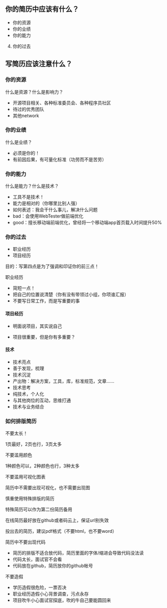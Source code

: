 ## 你的简历中应该有什么？

* 你的资源
* 你的业绩
* 你的能力
4. 你的过去

## 写简历应该注意什么？

### 你的资源

什么是资源？什么是影响力？

* 开源项目相关、各种标准委员会、各种程序员社区
* 待过的优秀团队
* 其他network

### 你的业绩

什么是业绩？

* 必须是你的！
* 有前因后果，有可量化标准（功劳而不是苦劳）

### 你的能力

什么是能力？什么是技术？

* 工具不是技术！
* 能力是相对的（你哪里比别人强）
* 如何表述：我会干什么事儿，解决什么问题
* bad：会使用WebTester做前端优化
* good：擅长移动端前端优化，曾经将一个移动端app首页载入时间提升50%

### 你的过去

* 职业经历
* 项目经历

目的：写第四点是为了强调和印证你的前三点！

职业经历

* 简短一点！
* 把自己的位置说清楚（你有没有带领过小组，你项谁汇报）
* 不要写日常工作，而是写重要的事

#### 项目经历

* 明面说项目，其实说自己

* 项目很重要，但是你有多重要？

#### 技术

* 技术亮点
* 善于发现，梳理
* 技术沉淀
* 产出物：解决方案，工具，库，标准规范，文章……
* 技术思考
* 纯技术，个人化
* 与其他岗位的互动，思维打通
* 技术与业务结合

### 如何排版简历

不要太长！

1页最好，2页也行，3页太多

不要滥用颜色

1种颜色可以，2种颜色也行，3种太多

不要滥用可视化图表

简历中不需要出现可视化，也不需要出现图

慎重使用特殊排版的简历

特殊简历可以作为第二份简历备用

在线简历最好放在github或者码云上，保证url别失效

投出去的简历，建议pdf格式（不要html，也不要word）

简历中不要出现代码

* 简历的排版不适合放代码，简历里面的字体/缩进会导致代码没法读
* 代码太长，面试官不会看
* 代码放在github，简历放你的github帐号

不要造假

* 学历造假很危险，一票否决
* 职业经历造假小心背景调查，污点永存
* 项目吹牛小心面试官探底，吹的牛自己要能圆回来